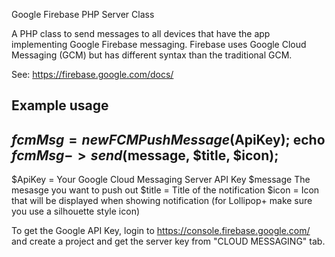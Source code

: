 Google Firebase PHP Server Class

A PHP class to send messages to all devices that have the app implementing Google Firebase messaging. Firebase uses Google Cloud Messaging (GCM) but has different syntax than the traditional GCM.

See: https://firebase.google.com/docs/

Example usage
-----------------------
$fcmMsg = new FCMPushMessage($ApiKey);
echo $fcmMsg->send($message, $title, $icon);
-----------------------

$ApiKey = Your Google Cloud Messaging Server API Key
$message The mesasge you want to push out
$title = Title of the notification
$icon = Icon that will be displayed when showing notification (for Lollipop+ make sure you use a silhouette style icon)

To get the Google API Key, login to https://console.firebase.google.com/ and create a project and get the server key from "CLOUD MESSAGING" tab.
